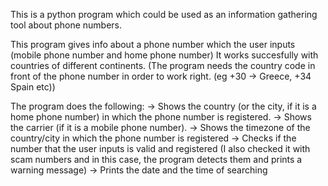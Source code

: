 This is a python program which could be used as an information gathering tool about phone numbers.

This program gives info about a phone number which the user inputs (mobile phone number and home phone number)
It works succesfully with countries of different continents. (The program needs the country code in front of the phone number in order to work right. (eg +30 -> Greece, +34 Spain etc))

The program does the following:
-> Shows the country (or the city, if it is a home phone number) in which the phone number is registered.
-> Shows the carrier (if it is a mobile phone number).
-> Shows the timezone of the country/city in which the phone number is registered
-> Checks if the number that the user inputs is valid and registered (I also checked it with scam numbers and in this case, the program detects them and prints a warning message)
-> Prints the date and the time of searching
